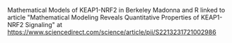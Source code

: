 Mathematical Models of KEAP1-NRF2 in Berkeley Madonna and R linked to article "Mathematical Modeling Reveals Quantitative Properties of KEAP1-NRF2 Signaling" at https://www.sciencedirect.com/science/article/pii/S2213231721002986

